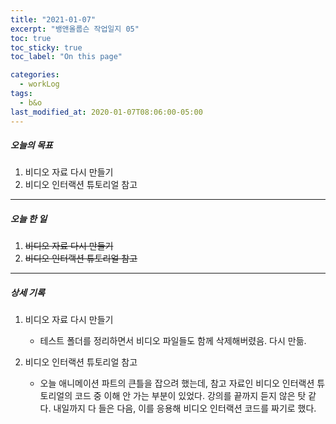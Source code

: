 ```yaml
---
title: "2021-01-07"
excerpt: "뱅앤올룹슨 작업일지 05"
toc: true
toc_sticky: true
toc_label: "On this page"

categories:
  - workLog
tags:
  - b&o
last_modified_at: 2020-01-07T08:06:00-05:00
---
```


##### 오늘의 목표

1. 비디오 자료 다시 만들기
2. 비디오 인터랙션 튜토리얼 참고

---

##### 오늘 한 일

1. ~~비디오 자료 다시 만들기~~ <br />
2. ~~비디오 인터랙션 튜토리얼 참고~~

---

##### 상세 기록

1. 비디오 자료 다시 만들기

   - 테스트 폴더를 정리하면서 비디오 파일들도 함께 삭제해버렸음. 다시 만듦.

2. 비디오 인터랙션 튜토리얼 참고

   - 오늘 애니메이션 파트의 큰틀을 잡으려 했는데, 참고 자료인 비디오 인터랙션 튜토리얼의 코드 중 이해 안 가는 부분이 있었다. 강의를 끝까지 듣지 않은 탓 같다. 내일까지 다 들은 다음, 이를 응용해 비디오 인터랙션 코드를 짜기로 했다.

<br />
